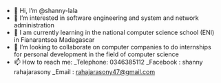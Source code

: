 - 👋 Hi, I’m @shanny-lala
- 👀 I’m interested in software engineering and system and network administration
- 🌱 I am currently learning in the national computer science school (ENI) in Fianarantsoa Madagascar
- 💞️ I’m looking to collaborate on computer companies to do internships for personal development in the field of computer science
- 📫 How to reach me:
_Telephone: 0346385112
_Facebook :
shanny rahajarasony
_Email : rahajarasony47@gmail.com

<!---
shanny-lala/shanny-lala is a ✨ special ✨ repository because its `README.md` (this file) appears on your GitHub profile.
You can click the Preview link to take a look at your changes.
--->
